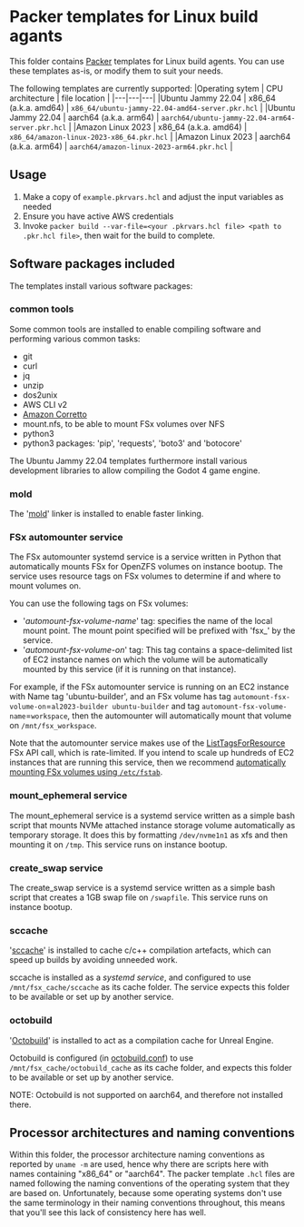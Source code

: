 # Packer templates for Linux build agants

This folder contains [Packer](https://www.packer.io/) templates for Linux build agents. You can use these templates as-is, or modify them to suit your needs.

The following templates are currently supported:
|Operating sytem | CPU architecture | file location |
|---|---|---|
|Ubuntu Jammy 22.04 | x86_64 (a.k.a. amd64)  | `x86_64/ubuntu-jammy-22.04-amd64-server.pkr.hcl` |
|Ubuntu Jammy 22.04 | aarch64 (a.k.a. arm64) | `aarch64/ubuntu-jammy-22.04-arm64-server.pkr.hcl` |
|Amazon Linux 2023  | x86_64 (a.k.a. amd64)  | `x86_64/amazon-linux-2023-x86_64.pkr.hcl` |
|Amazon Linux 2023  | aarch64 (a.k.a. arm64) | `aarch64/amazon-linux-2023-arm64.pkr.hcl` |

## Usage

1. Make a copy of `example.pkrvars.hcl` and adjust the input variables as needed
2. Ensure you have active AWS credentials
3. Invoke `packer build --var-file=<your .pkrvars.hcl file> <path to .pkr.hcl file>`, then wait for the build to complete.

## Software packages included

The templates install various software packages:

### common tools

Some common tools are installed to enable compiling software and performing various common tasks:

* git
* curl
* jq
* unzip
* dos2unix
* AWS CLI v2
* [Amazon Corretto](https://aws.amazon.com/corretto/)
* mount.nfs, to be able to mount FSx volumes over NFS
* python3
* python3 packages: 'pip', 'requests', 'boto3' and 'botocore'

The Ubuntu Jammy 22.04 templates furthermore install various development libraries to allow compiling the Godot 4 game engine.

### mold

The '[mold](https://github.com/rui314/mold)' linker is installed to enable faster linking.

### FSx automounter service

The FSx automounter systemd service is a service written in Python that automatically mounts FSx for OpenZFS volumes on instance bootup. The service uses resource tags on FSx volumes to determine if and where to mount volumes on.

You can use the following tags on FSx volumes:
* '_automount-fsx-volume-name_' tag: specifies the name of the local mount point. The mount point specified will be prefixed with 'fsx_' by the service.
* '_automount-fsx-volume-on_' tag: This tag contains a space-delimited list of EC2 instance names on which the volume will be automatically mounted by this service (if it is running on that instance).

For example, if the FSx automounter service is running on an EC2 instance with Name tag 'ubuntu-builder', and an FSx volume has tag `automount-fsx-volume-on`=`al2023-builder ubuntu-builder` and tag `automount-fsx-volume-name`=`workspace`, then the automounter will automatically mount that volume on `/mnt/fsx_workspace`.

Note that the automounter service makes use of the [ListTagsForResource](https://docs.aws.amazon.com/fsx/latest/APIReference/API_ListTagsForResource.html) FSx API call, which is rate-limited. If you intend to scale up hundreds of EC2 instances that are running this service, then we recommend [automatically mounting FSx volumes using `/etc/fstab`](https://docs.aws.amazon.com/fsx/latest/OpenZFSGuide/attach-linux-client.html).

### mount_ephemeral service

The mount_ephemeral service is a systemd service written as a simple bash script that mounts NVMe attached instance storage volume automatically as temporary storage. It does this by formatting `/dev/nvme1n1` as xfs and then mounting it on `/tmp`. This service runs on instance bootup.

### create_swap service

The create_swap service is a systemd service written as a simple bash script that creates a 1GB swap file on `/swapfile`. This service runs on instance bootup.

### sccache

'[sccache](https://github.com/mozilla/sccache)' is installed to cache c/c++ compilation artefacts, which can speed up builds by avoiding unneeded work.

sccache is installed as a _systemd service_, and configured to use `/mnt/fsx_cache/sccache` as its cache folder. The service expects this folder to be available or set up by another service.

### octobuild

'[Octobuild](https://github.com/octobuild/octobuild)' is installed to act as a compilation cache for Unreal Engine.

Octobuild is configured (in [octobuild.conf](octobuild.conf)) to use `/mnt/fsx_cache/octobuild_cache` as its cache folder, and expects this folder to be available or set up by another service.

NOTE: Octobuild is not supported on aarch64, and therefore not installed there.


## Processor architectures and naming conventions

Within this folder, the processor architecture naming conventions as reported by `uname -m` are used, hence why there are scripts here with names containing "x86_64" or "aarch64". The packer template `.hcl` files are named following the naming conventions of the operating system that they are based on. Unfortunately, because some operating systems don't use the same terminology in their naming conventions throughout, this means that you'll see this lack of consistency here has well.